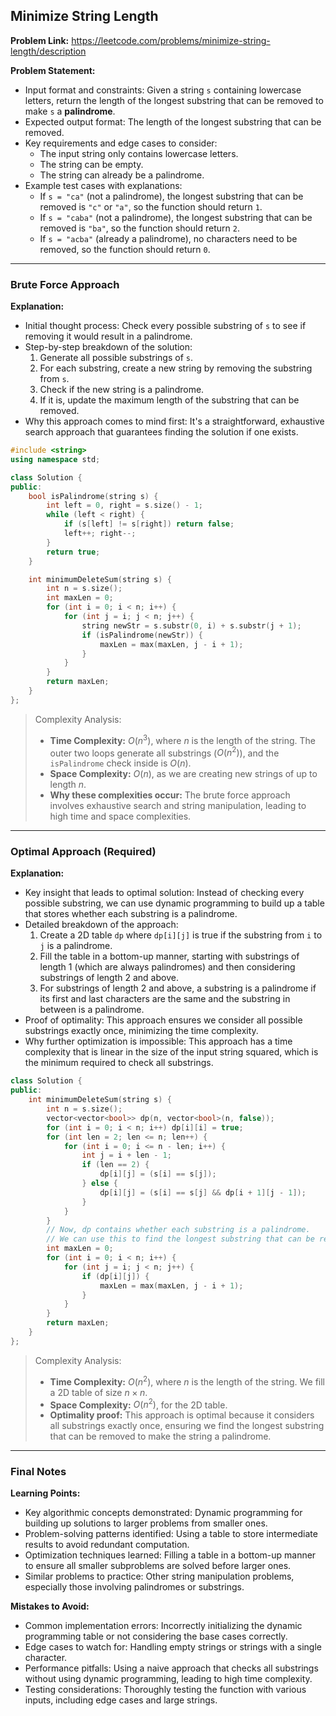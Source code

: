 ## Minimize String Length
**Problem Link:** https://leetcode.com/problems/minimize-string-length/description

**Problem Statement:**
- Input format and constraints: Given a string `s` containing lowercase letters, return the length of the longest substring that can be removed to make `s` a **palindrome**.
- Expected output format: The length of the longest substring that can be removed.
- Key requirements and edge cases to consider:
  - The input string only contains lowercase letters.
  - The string can be empty.
  - The string can already be a palindrome.
- Example test cases with explanations:
  - If `s = "ca"` (not a palindrome), the longest substring that can be removed is `"c"` or `"a"`, so the function should return `1`.
  - If `s = "caba"` (not a palindrome), the longest substring that can be removed is `"ba"`, so the function should return `2`.
  - If `s = "acba"` (already a palindrome), no characters need to be removed, so the function should return `0`.

---

### Brute Force Approach

**Explanation:**
- Initial thought process: Check every possible substring of `s` to see if removing it would result in a palindrome.
- Step-by-step breakdown of the solution:
  1. Generate all possible substrings of `s`.
  2. For each substring, create a new string by removing the substring from `s`.
  3. Check if the new string is a palindrome.
  4. If it is, update the maximum length of the substring that can be removed.
- Why this approach comes to mind first: It's a straightforward, exhaustive search approach that guarantees finding the solution if one exists.

```cpp
#include <string>
using namespace std;

class Solution {
public:
    bool isPalindrome(string s) {
        int left = 0, right = s.size() - 1;
        while (left < right) {
            if (s[left] != s[right]) return false;
            left++; right--;
        }
        return true;
    }

    int minimumDeleteSum(string s) {
        int n = s.size();
        int maxLen = 0;
        for (int i = 0; i < n; i++) {
            for (int j = i; j < n; j++) {
                string newStr = s.substr(0, i) + s.substr(j + 1);
                if (isPalindrome(newStr)) {
                    maxLen = max(maxLen, j - i + 1);
                }
            }
        }
        return maxLen;
    }
};
```

> Complexity Analysis:
> - **Time Complexity:** $O(n^3)$, where $n$ is the length of the string. The outer two loops generate all substrings ($O(n^2)$), and the `isPalindrome` check inside is $O(n)$.
> - **Space Complexity:** $O(n)$, as we are creating new strings of up to length $n$.
> - **Why these complexities occur:** The brute force approach involves exhaustive search and string manipulation, leading to high time and space complexities.

---

### Optimal Approach (Required)

**Explanation:**
- Key insight that leads to optimal solution: Instead of checking every possible substring, we can use dynamic programming to build up a table that stores whether each substring is a palindrome.
- Detailed breakdown of the approach:
  1. Create a 2D table `dp` where `dp[i][j]` is true if the substring from `i` to `j` is a palindrome.
  2. Fill the table in a bottom-up manner, starting with substrings of length 1 (which are always palindromes) and then considering substrings of length 2 and above.
  3. For substrings of length 2 and above, a substring is a palindrome if its first and last characters are the same and the substring in between is a palindrome.
- Proof of optimality: This approach ensures we consider all possible substrings exactly once, minimizing the time complexity.
- Why further optimization is impossible: This approach has a time complexity that is linear in the size of the input string squared, which is the minimum required to check all substrings.

```cpp
class Solution {
public:
    int minimumDeleteSum(string s) {
        int n = s.size();
        vector<vector<bool>> dp(n, vector<bool>(n, false));
        for (int i = 0; i < n; i++) dp[i][i] = true;
        for (int len = 2; len <= n; len++) {
            for (int i = 0; i <= n - len; i++) {
                int j = i + len - 1;
                if (len == 2) {
                    dp[i][j] = (s[i] == s[j]);
                } else {
                    dp[i][j] = (s[i] == s[j] && dp[i + 1][j - 1]);
                }
            }
        }
        // Now, dp contains whether each substring is a palindrome.
        // We can use this to find the longest substring that can be removed.
        int maxLen = 0;
        for (int i = 0; i < n; i++) {
            for (int j = i; j < n; j++) {
                if (dp[i][j]) {
                    maxLen = max(maxLen, j - i + 1);
                }
            }
        }
        return maxLen;
    }
};
```

> Complexity Analysis:
> - **Time Complexity:** $O(n^2)$, where $n$ is the length of the string. We fill a 2D table of size $n \times n$.
> - **Space Complexity:** $O(n^2)$, for the 2D table.
> - **Optimality proof:** This approach is optimal because it considers all substrings exactly once, ensuring we find the longest substring that can be removed to make the string a palindrome.

---

### Final Notes

**Learning Points:**
- Key algorithmic concepts demonstrated: Dynamic programming for building up solutions to larger problems from smaller ones.
- Problem-solving patterns identified: Using a table to store intermediate results to avoid redundant computation.
- Optimization techniques learned: Filling a table in a bottom-up manner to ensure all smaller subproblems are solved before larger ones.
- Similar problems to practice: Other string manipulation problems, especially those involving palindromes or substrings.

**Mistakes to Avoid:**
- Common implementation errors: Incorrectly initializing the dynamic programming table or not considering the base cases correctly.
- Edge cases to watch for: Handling empty strings or strings with a single character.
- Performance pitfalls: Using a naive approach that checks all substrings without using dynamic programming, leading to high time complexity.
- Testing considerations: Thoroughly testing the function with various inputs, including edge cases and large strings.